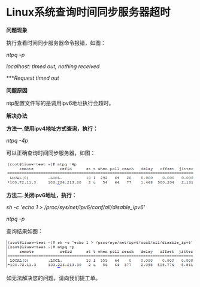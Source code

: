 # Linux系统查询时间同步服务器超时



**问题现象**

执行查看时间同步服务器命令报错，如图：

*ntpq -p*

*localhost: timed out, nothing received*

****Request timed out*

**问题原因**

ntp配置文件写的是调用ipv6地址执行会超时。

**解决办法**

**方法一.使用ipv4地址方式查询，执行：**

*ntpq -4p*

可以正确查询时间同步服务器，如图：

![](https://github.com/jdcloudcom/cn/blob/cn-VirtualMachine-Linux/image/Elastic-Compute/Virtual-Machine/Linux/Linux%E7%B3%BB%E7%BB%9F%E6%9F%A5%E8%AF%A2%E6%97%B6%E9%97%B4%E5%90%8C%E6%AD%A5%E6%9C%8D%E5%8A%A1%E5%99%A8%E8%B6%85%E6%97%B601.png)

**方法二.关闭ipv6地址，执行：**

*sh -c 'echo 1 > /proc/sys/net/ipv6/conf/all/disable_ipv6'*

*ntpq -p*

查询结果如图：

![](https://github.com/jdcloudcom/cn/blob/cn-VirtualMachine-Linux/image/Elastic-Compute/Virtual-Machine/Linux/Linux%E7%B3%BB%E7%BB%9F%E6%9F%A5%E8%AF%A2%E6%97%B6%E9%97%B4%E5%90%8C%E6%AD%A5%E6%9C%8D%E5%8A%A1%E5%99%A8%E8%B6%85%E6%97%B602.png)

如无法解决您的问题，请向我们提工单。